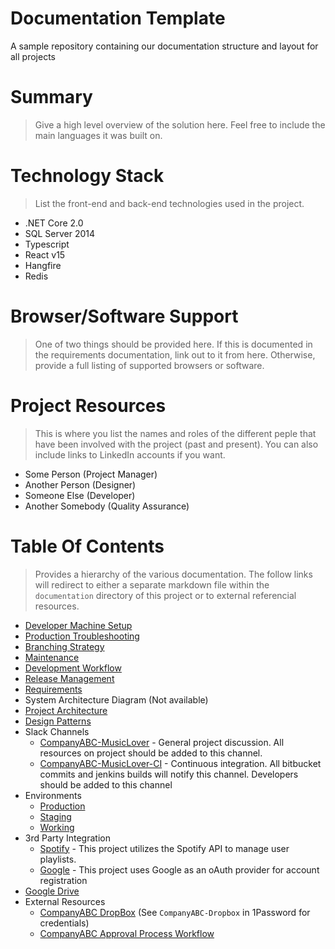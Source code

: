 # Documentation Template

A sample repository containing our documentation structure and layout for all projects

Summary
=================
> Give a high level overview of the solution here. Feel free to include the main languages it was built on.

Technology Stack
=================
> List the front-end and back-end technologies used in the project.
* .NET Core 2.0
* SQL Server 2014
* Typescript
* React v15
* Hangfire
* Redis

Browser/Software Support
=================
> One of two things should be provided here.  If this is documented in the requirements documentation, link out to it from here.  Otherwise, provide a full listing of supported browsers or software.

Project Resources
=================
> This is where you list the names and roles of the different peple that have been involved with the project (past and present). You can also include links to LinkedIn accounts if you want.
* Some Person (Project Manager)
* Another Person (Designer)
* Someone Else (Developer)
* Another Somebody (Quality Assurance)

Table Of Contents
=================
> Provides a hierarchy of the various documentation. The follow links will redirect to either a separate markdown file within the `documentation` directory of this project or to external referencial resources.
* [Developer Machine Setup](documentation/developer-machine-setup.md)
* [Production Troubleshooting](documentation/production-troubleshooting.md)
* [Branching Strategy](documentation/branching-strategy.md)
* [Maintenance](documentation/maintenance.md)
* [Development Workflow](documentation/development-workflow.md)
* [Release Management](documentation/release-management.md)
* [Requirements](https://andculture.atlassian.net/projects/[MYAWESOMEPROJECT]/summary)
* System Architecture Diagram (Not available)
* [Project Architecture](documentation/project-architecture.md)
* [Design Patterns](documentation/design-patterns.md)
* Slack Channels
  * [CompanyABC-MusicLover](slack://channel?id=<CHANNEL-ID>&team=<TEAM-ID>) - General project discussion.  All resources on project should be added to this channel.
  * [CompanyABC-MusicLover-CI](slack://channel?id=<CHANNEL-ID>&team=<TEAM-ID>) - Continuous integration.  All bitbucket commits and jenkins builds will notify this channel.  Developers should be added to this channel
* Environments
  * [Production](documentation/environment-production.md)
  * [Staging](documentation/environment-staging.md)
  * [Working](documentation/environment-working.md)
* 3rd Party Integration
  * [Spotify](https://developer.spotify.com/) - This project utilizes the Spotify API to manage user playlists.
  * [Google](https://developers.google.com/actions/identity/oauth2-code-flow) - This project uses Google as an oAuth provider for account registration
* [Google Drive](https://drive.google.com/drive/u/1/folders/[IDENTIFIER])
* External Resources
  * [CompanyABC DropBox](https://www.dropbox.com/?landing=dbv2) (See `CompanyABC-Dropbox` in 1Password for credentials)
  * [CompanyABC Approval Process Workflow](https://www.companyabc.com/approval-process-workflow)
